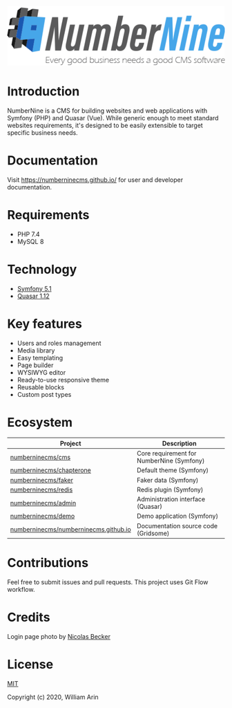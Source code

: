 ![NumberNine Logo](./assets/images/NumberNine512_slogan.png)

# Introduction

NumberNine is a CMS for building websites and web applications with Symfony (PHP) and Quasar (Vue).
While generic enough to meet standard websites requirements, it's designed to be easily extensible to target specific business needs.

# Documentation
Visit https://numberninecms.github.io/ for user and developer documentation.

# Requirements
* PHP 7.4
* MySQL 8

# Technology
* [Symfony 5.1](http://symfony.com/)
* [Quasar 1.12](https://quasar.dev/)

# Key features
* Users and roles management
* Media library
* Easy templating
* Page builder
* WYSIWYG editor
* Ready-to-use responsive theme
* Reusable blocks
* Custom post types

# Ecosystem
| Project | Description |
|---------|-------------|
| [numberninecms/cms]                     | Core requirement for NumberNine (Symfony) |
| [numberninecms/chapterone]              | Default theme (Symfony) |
| [numberninecms/faker]                   | Faker data (Symfony) |
| [numberninecms/redis]                   | Redis plugin (Symfony) |
| [numberninecms/admin]                   | Administration interface (Quasar) |
| [numberninecms/demo]                    | Demo application (Symfony) |
| [numberninecms/numberninecms.github.io] | Documentation source code (Gridsome) |

[numberninecms/cms]: https://github.com/numberninecms/cms
[numberninecms/chapterone]: https://github.com/numberninecms/chapterone
[numberninecms/faker]: https://github.com/numberninecms/faker
[numberninecms/redis]: https://github.com/numberninecms/redis
[numberninecms/admin]: https://github.com/numberninecms/admin
[numberninecms/demo]: https://github.com/numberninecms/demo
[numberninecms/numberninecms.github.io]: https://github.com/numberninecms/numberninecms.github.io

# Contributions
Feel free to submit issues and pull requests.
This project uses Git Flow workflow.

# Credits
Login page photo by [Nicolas Becker](https://www.pexels.com/photo/stack-of-stones-in-dry-valley-5530229/)

# License
[MIT](LICENSE)

Copyright (c) 2020, William Arin
